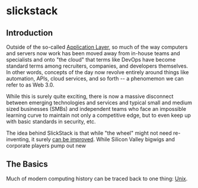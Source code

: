 # slickstack

## Introduction

Outside of the so-called [Application Layer](https://en.wikipedia.org/wiki/Application_layer), so much of the way computers and servers now work has been moved away from in-house teams and specialists and onto "the cloud" that terms like DevOps have become standard terms among recruiters, companies, and developers themselves. In other words, concepts of the day now revolve entirely around things like automation, APIs, cloud services, and so forth -- a phenomemon we can refer to as Web 3.0.

While this is surely quite exciting, there is now a massive disconnect between emerging technologies and services and typical small and medium sized businesses (SMBs) and independent teams who face an impossible learning curve to maintain not only a competitive edge, but to even keep up with basic standards in security, etc.

The idea behind SlickStack is that while "the wheel" might not need re-inventing, it surely [can be improved](https://www.scientificamerican.com/article/greener-tires/). While Silicon Valley bigwigs and corporate players pump out new 

## The Basics

Much of modern computing history can be traced back to one thing: [Unix](https://en.wikipedia.org/wiki/Unix).

